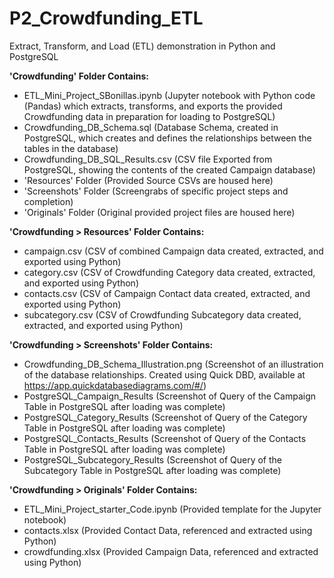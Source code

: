 # P2_Crowdfunding_ETL
Extract, Transform, and Load (ETL) demonstration in Python and PostgreSQL

**'Crowdfunding' Folder Contains:**
- ETL_Mini_Project_SBonillas.ipynb (Jupyter notebook with Python code (Pandas) which extracts, transforms, and exports the provided Crowdfunding data in preparation for loading to PostgreSQL)
- Crowdfunding_DB_Schema.sql (Database Schema, created in PostgreSQL, which creates and defines the relationships between the tables in the database)
- Crowdfunding_DB_SQL_Results.csv (CSV file Exported from PostgreSQL, showing the contents of the created Campaign database)
- 'Resources' Folder (Provided Source CSVs are housed here)
- 'Screenshots' Folder (Screengrabs of specific project steps and completion)
- 'Originals' Folder (Original provided project files are housed here)

**'Crowdfunding > Resources' Folder Contains:**
- campaign.csv (CSV of combined Campaign data created, extracted, and exported using Python)
- category.csv (CSV of Crowdfunding Category data created, extracted, and exported using Python)
- contacts.csv (CSV of Campaign Contact data created, extracted, and exported using Python)
- subcategory.csv (CSV of Crowdfunding Subcategory data created, extracted, and exported using Python)

**'Crowdfunding > Screenshots' Folder Contains:**
- Crowdfunding_DB_Schema_Illustration.png (Screenshot of an illustration of the database relationships.  Created using Quick DBD, available at https://app.quickdatabasediagrams.com/#/)
- PostgreSQL_Campaign_Results (Screenshot of Query of the Campaign Table in PostgreSQL after loading was complete)
- PostgreSQL_Category_Results (Screenshot of Query of the Category Table in PostgreSQL after loading was complete)
- PostgreSQL_Contacts_Results (Screenshot of Query of the Contacts Table in PostgreSQL after loading was complete)
- PostgreSQL_Subcategory_Results (Screenshot of Query of the Subcategory Table in PostgreSQL after loading was complete)

**'Crowdfunding > Originals' Folder Contains:**
- ETL_Mini_Project_starter_Code.ipynb (Provided template for the Jupyter notebook)
- contacts.xlsx (Provided Contact Data, referenced and extracted using Python)
- crowdfunding.xlsx (Provided Campaign Data, referenced and extracted using Python)

